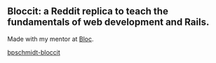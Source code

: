 ## Bloccit: a Reddit replica to teach the fundamentals of web development and Rails.

Made with my mentor at [Bloc](http://bloc.io).

[bpschmidt-bloccit](https://git.heroku.com/bpschmidt-bloccit.git)
